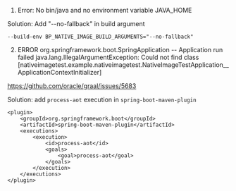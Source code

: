 1. Error: No bin/java and no environment variable JAVA_HOME

Solution: Add "--no-fallback" in build argument
```shell
--build-env BP_NATIVE_IMAGE_BUILD_ARGUMENTS="--no-fallback"
```

2. ERROR org.springframework.boot.SpringApplication -- Application run failed
   java.lang.IllegalArgumentException: Could not find class [nativeimagetest.example.nativeimagetest.NativeImageTestApplication__ApplicationContextInitializer]

https://github.com/oracle/graal/issues/5683

Solution: add `process-aot` execution in `spring-boot-maven-plugin`
```shell
<plugin>
    <groupId>org.springframework.boot</groupId>
    <artifactId>spring-boot-maven-plugin</artifactId>
    <executions>
        <execution>
            <id>process-aot</id>
            <goals>
                <goal>process-aot</goal>
            </goals>
        </execution>
    </executions>
</plugin>
```
